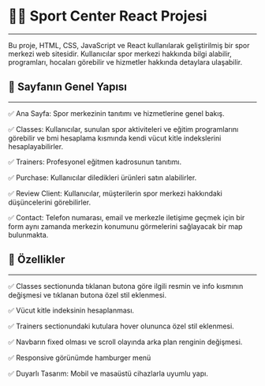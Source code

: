 # 🏋️‍♂️ Sport Center React Projesi
--------------------------------------------------------------------
Bu proje, HTML, CSS, JavaScript ve React kullanılarak geliştirilmiş bir spor merkezi web sitesidir. Kullanıcılar spor merkezi hakkında bilgi alabilir, programları, hocaları görebilir ve hizmetler hakkında detaylara ulaşabilir.

## 📌 Sayfanın Genel Yapısı
--------------------------------------------------------------------
✅ Ana Sayfa: Spor merkezinin tanıtımı ve hizmetlerine genel bakış.

✅ Classes: Kullanıcılar, sunulan spor aktiviteleri ve eğitim programlarını görebilir ve bmi hesaplama kısmında kendi vücut kitle indekslerini hesaplayabilirler.

✅ Trainers: Profesyonel eğitmen kadrosunun tanıtımı.

✅ Purchase: Kullanıcılar diledikleri ürünleri satın alabilirler.

✅ Review Client: Kullanıcılar, müşterilerin spor merkezi hakkındaki düşüncelerini görebilirler.

✅ Contact: Telefon numarası, email ve merkezle iletişime geçmek için bir form aynı zamanda merkezin konumunu görmelerini sağlayacak bir map bulunmakta.

## 📌 Özellikler
--------------------------------------------------------------------
✅ Classes sectionunda tıklanan butona göre ilgili resmin ve info kısmının değişmesi ve tıklanan butona özel stil eklenmesi.

✅ Vücut kitle indeksinin hesaplanması.

✅ Trainers sectionundaki kutulara hover olununca özel stil eklenmesi.

✅ Navbarın fixed olması ve scroll olayında arka plan renginin değişmesi.

✅ Responsive görünümde hamburger menü 

✅ Duyarlı Tasarım: Mobil ve masaüstü cihazlarla uyumlu yapı.

